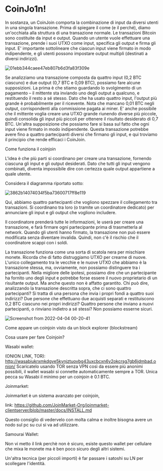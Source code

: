 # CoinJo1n!

In sostanza, un CoinJoin comporta la combinazione di input da diversi utenti in una singola transazione. 
Prima di spiegare il come (e il perché), diamo un'occhiata alla struttura di una transazione normale. 
Le transazioni Bitcoin sono costituite da input e output. 
Quando un utente vuole effettuare una transazione, prende i suoi UTXO come input, specifica gli output e firma gli input. 
E' importante sottolineare che ciascun input viene firmato in modo indipendente, e gli utenti possono impostare output multipli (destinati a diversi indirizzi).

![01ebb344caee47eb807b6d3fa83f309e](https://user-images.githubusercontent.com/102928465/161452756-e8990ab3-ad6b-4ceb-8de9-42a846cc3504.png)


Se analizziamo una transazione composta da quattro input (0,2 BTC ciascuno) e due output (0,7 BTC e 0,09 BTC), possiamo fare alcune supposizioni. La prima è che stiamo guardando lo svolgimento di un pagamento – il mittente sta inviando uno degli output a qualcuno, e restituendo il resto a sé stesso. Dato che ha usato quattro input, l'output più grande è probabilmente per il ricevente. Nota che mancano 0,01 BTC negli output, corrispondenti alla commissione pagata ai miner. E' anche possibile che il mittente voglia creare una UTXO grande riunendo diverse più piccole, quindi consolida gli input più piccoli per ottenere il risultato desiderato di 0,7 BTC. Un'altra supposizione che possiamo fare si basa sul fatto che ogni input viene firmato in modo indipendente. Questa transazione potrebbe avere fino a quattro partecipanti diversi che firmano gli input, e qui troviamo il principio che rende efficaci i CoinJoin.

Come funziona il coinjoin

L'idea è che più parti si coordinano per creare una transazione, fornendo ciascuna gli input e gli output desiderati. Dato che tutti gli input vengono combinati, diventa impossibile dire con certezza quale output appartiene a quale utente. 

Considera il diagramma riportato sotto:

![3862b14074034f5ba73600717ff8e119](https://user-images.githubusercontent.com/102928465/161453155-ca850176-c4a6-4abb-926b-9c9170de68b7.png)


Qui, abbiamo quattro partecipanti che vogliono spezzare il collegamento tra transazioni. Si coordinano tra loro (o tramite un coordinatore dedicato) per annunciare gli input e gli output che vogliono includere.

Il coordinatore prenderà tutte le informazioni, le userà per creare una transazione, e farà firmare ogni partecipante prima di trasmetterla al network. Quando gli utenti hanno firmato, la transazione non può essere modificata senza diventare invalida. Quindi, non c'è il rischio che il coordinatore scappi con i soldi.

La transazione funziona come una sorta di scatola nera per mischiare monete. Ricorda che di fatto distruggiamo UTXO per crearne di nuove. L'unico collegamento tra le vecchie e le nuove UTXO che abbiamo è la transazione stessa, ma, ovviamente, non possiamo distinguere tra i partecipanti. Nella migliore delle ipotesi, possiamo dire che un partecipante ha fornito uno degli input e potrebbe forse essere il nuovo proprietario di un risultante output. Ma anche questo non è affatto garantito. Chi può dire, analizzando la transazione descritta sopra, che ci sono quattro partecipanti? Si tratta di una persona che invia i propri fondi a quattro suoi indirizzi? Due persone che effettuano due acquisti separati e restituiscono 0,2 BTC ciascuno nei propri indirizzi? Quattro persone che inviano a nuovi partecipanti, o rinviano indietro a sé stessi? Non possiamo esserne sicuri.

![Screenshot from 2022-04-04 00-20-41](https://user-images.githubusercontent.com/102928465/161453260-fa3258e5-1646-4e3a-a29c-a092b16dda72.png)

Come appare un coinjoin visto da un block explorer (blockstream)

Cosa usare per fare Coinjoin?

Wasabi wallet: 

(ONION LINK, TOR): http://wasabiukrxmkdgve5kynjztuovbg43uxcbcxn6y2okcrsg7gb6jdmbad.onion/
Scaricatelo usando TOR senza VPN così da essere più anonimi possibili, il wallet wasabi si connette automaticamente sempre a TOR.
Unica pecca su Wasabi il minimo per un coinjoin è 0.1 BTC. 

Joinmarket:

Joinmarket è un sistema avanzato per coinjoin, 

link: https://github.com/JoinMarket-Org/joinmarket-clientserver/blob/master/docs/INSTALL.md

Questo consiglio di vedervelo con molta calma e inoltre bisogna avere un nodo sul pc su cui si va ad utilizzare.

Samourai Wallet:

Non vi metto il link perchè non è sicuro, esiste questo wallet per cellulare che mixa le monete ma è ben poco sicuro degli altri sistemi.

Un'altra tecnica (per piccoli importi) è far passare i satoshi su LN per scollegare l'identità.



